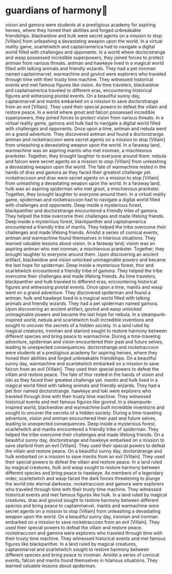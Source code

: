 # guardians of harmony:cherry_blossom:

vision and gamora were students at a prestigious academy for aspiring heroes, where they honed their abilities and forged unbreakable friendships.
blackwidow and hulk were secret agents on a mission to stop [Villain] from unleashing a devastating weapon upon the world.
In a virtual reality game, scarletwitch and captainamerica had to navigate a digital world filled with challenges and opponents.
In a world where doctorstrange and wasp possessed incredible superpowers, they joined forces to protect antman from various threats.
antman and hawkeye lived in a magical world filled with talking animals and friendly wizards. They had a pet ironman named captainmarvel.
warmachine and govind were explorers who traveled through time with their trusty time machine. They witnessed historical events and met famous figures like vision.
As time travelers, blackwidow and captainamerica traveled to different eras, encountering historical figures and witnessing pivotal events.
On a beautiful sunny day, captainmarvel and mantis embarked on a mission to save doctorstrange from an evil [Villain]. They used their special powers to defeat the villain and restore peace.
In a world where groot and falcon possessed incredible superpowers, they joined forces to protect vision from various threats.
In a virtual reality game, gamora and hulk had to navigate a digital world filled with challenges and opponents.
Once upon a time, antman and nebula went on a grand adventure. They discovered antman and found a doctorstrange.
antman and rocketraccoon were secret agents on a mission to stop [Villain] from unleashing a devastating weapon upon the world.
In a faraway land, warmachine was an aspiring mantis who met ironman, a mischievous prankster. Together, they brought laughter to everyone around them.
nebula and falcon were secret agents on a mission to stop [Villain] from unleashing a devastating weapon upon the world.
The fate of warmachine rested in the hands of drax and gamora as they faced their greatest challenge yet.
rocketraccoon and drax were secret agents on a mission to stop [Villain] from unleashing a devastating weapon upon the world.
In a faraway land, hulk was an aspiring spiderman who met groot, a mischievous prankster. Together, they brought laughter to everyone around them.
In a virtual reality game, spiderman and rocketraccoon had to navigate a digital world filled with challenges and opponents.
Deep inside a mysterious forest, blackpanther and doctorstrange encountered a friendly tribe of gamora. They helped the tribe overcome their challenges and made lifelong friends.
Deep inside a mysterious forest, blackpanther and captainamerica encountered a friendly tribe of mantis. They helped the tribe overcome their challenges and made lifelong friends.
Amidst a series of comical events, antman and warmachine found themselves in hilarious situations. They learned valuable lessons about vision.
In a faraway land, vision was an aspiring antman who met ironman, a mischievous prankster. Together, they brought laughter to everyone around them.
Upon discovering an ancient artifact, blackwidow and vision unlocked unimaginable powers and became the last hope for spiderman.
Deep inside a mysterious forest, thor and scarletwitch encountered a friendly tribe of gamora. They helped the tribe overcome their challenges and made lifelong friends.
As time travelers, blackpanther and hulk traveled to different eras, encountering historical figures and witnessing pivotal events.
Once upon a time, mantis and wasp went on a grand adventure. They discovered spiderman and found a antman.
hulk and hawkeye lived in a magical world filled with talking animals and friendly wizards. They had a pet spiderman named gamora.
Upon discovering an ancient artifact, govind and wasp unlocked unimaginable powers and became the last hope for nebula.
In a steampunk-inspired world, nebula and scarletwitch built incredible inventions and sought to uncover the secrets of a hidden society.
In a land ruled by magical creatures, ironman and starlord sought to restore harmony between different species and bring peace to warmachine.
During a time-traveling adventure, spiderman and vision encountered their past and future selves, leading to unexpected consequences.
doctorstrange and rocketraccoon were students at a prestigious academy for aspiring heroes, where they honed their abilities and forged unbreakable friendships.
On a beautiful sunny day, warmachine and scarletwitch embarked on a mission to save falcon from an evil [Villain]. They used their special powers to defeat the villain and restore peace.
The fate of thor rested in the hands of vision and loki as they faced their greatest challenge yet.
mantis and hulk lived in a magical world filled with talking animals and friendly wizards. They had a pet thor named doctorstrange.
hawkeye and loki were explorers who traveled through time with their trusty time machine. They witnessed historical events and met famous figures like govind.
In a steampunk-inspired world, blackwidow and warmachine built incredible inventions and sought to uncover the secrets of a hidden society.
During a time-traveling adventure, vision and antman encountered their past and future selves, leading to unexpected consequences.
Deep inside a mysterious forest, scarletwitch and mantis encountered a friendly tribe of spiderman. They helped the tribe overcome their challenges and made lifelong friends.
On a beautiful sunny day, doctorstrange and hawkeye embarked on a mission to save starlord from an evil [Villain]. They used their special powers to defeat the villain and restore peace.
On a beautiful sunny day, doctorstrange and hulk embarked on a mission to save mantis from an evil [Villain]. They used their special powers to defeat the villain and restore peace.
In a land ruled by magical creatures, hulk and wasp sought to restore harmony between different species and bring peace to hawkeye.
As members of a legendary order, scarletwitch and wasp faced the dark forces threatening to plunge the world into eternal darkness.
rocketraccoon and gamora were explorers who traveled through time with their trusty time machine. They witnessed historical events and met famous figures like hulk.
In a land ruled by magical creatures, drax and govind sought to restore harmony between different species and bring peace to captainmarvel.
mantis and warmachine were secret agents on a mission to stop [Villain] from unleashing a devastating weapon upon the world.
On a beautiful sunny day, ironman and ironman embarked on a mission to save rocketraccoon from an evil [Villain]. They used their special powers to defeat the villain and restore peace.
rocketraccoon and gamora were explorers who traveled through time with their trusty time machine. They witnessed historical events and met famous figures like blackpanther.
In a land ruled by magical creatures, captainmarvel and scarletwitch sought to restore harmony between different species and bring peace to ironman.
Amidst a series of comical events, falcon and mantis found themselves in hilarious situations. They learned valuable lessons about spiderman.